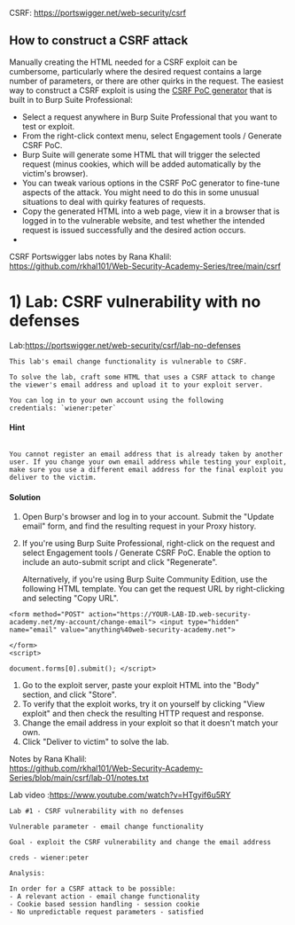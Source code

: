 CSRF: https://portswigger.net/web-security/csrf


## How to construct a CSRF attack

Manually creating the HTML needed for a CSRF exploit can be cumbersome, particularly where the desired request contains a large number of parameters, or there are other quirks in the request. The easiest way to construct a CSRF exploit is using the [CSRF PoC generator](https://portswigger.net/burp/documentation/desktop/tools/engagement-tools/generate-csrf-poc) that is built in to Burp Suite Professional:

- Select a request anywhere in Burp Suite Professional that you want to test or exploit.
- From the right-click context menu, select Engagement tools / Generate CSRF PoC.
- Burp Suite will generate some HTML that will trigger the selected request (minus cookies, which will be added automatically by the victim's browser).
- You can tweak various options in the CSRF PoC generator to fine-tune aspects of the attack. You might need to do this in some unusual situations to deal with quirky features of requests.
- Copy the generated HTML into a web page, view it in a browser that is logged in to the vulnerable website, and test whether the intended request is issued successfully and the desired action occurs.
- 

CSRF Portswigger labs notes by Rana Khalil: 
https://github.com/rkhal101/Web-Security-Academy-Series/tree/main/csrf



# 1) Lab: CSRF vulnerability with no defenses

 Lab:https://portswigger.net/web-security/csrf/lab-no-defenses


```
This lab's email change functionality is vulnerable to CSRF.

To solve the lab, craft some HTML that uses a CSRF attack to change the viewer's email address and upload it to your exploit server.

You can log in to your own account using the following credentials: `wiener:peter`
```

#### Hint
```

You cannot register an email address that is already taken by another user. If you change your own email address while testing your exploit, make sure you use a different email address for the final exploit you deliver to the victim.
```

#### Solution

1. Open Burp's browser and log in to your account. Submit the "Update email" form, and find the resulting request in your Proxy history.
2. If you're using Burp Suite Professional, right-click on the request and select Engagement tools / Generate CSRF PoC. Enable the option to include an auto-submit script and click "Regenerate".
    
    Alternatively, if you're using Burp Suite Community Edition, use the following HTML template. You can get the request URL by right-clicking and selecting "Copy URL".

```
<form method="POST" action="https://YOUR-LAB-ID.web-security-academy.net/my-account/change-email"> <input type="hidden" name="email" value="anything%40web-security-academy.net"> 

</form> 
<script> 

document.forms[0].submit(); </script>
```
1. Go to the exploit server, paste your exploit HTML into the "Body" section, and click "Store".
2. To verify that the exploit works, try it on yourself by clicking "View exploit" and then check the resulting HTTP request and response.
3. Change the email address in your exploit so that it doesn't match your own.
4. Click "Deliver to victim" to solve the lab.


Notes by Rana Khalil:  
https://github.com/rkhal101/Web-Security-Academy-Series/blob/main/csrf/lab-01/notes.txt

 Lab video :https://www.youtube.com/watch?v=HTgyif6u5RY
```
Lab #1 - CSRF vulnerability with no defenses

Vulnerable parameter - email change functionality

Goal - exploit the CSRF vulnerability and change the email address

creds - wiener:peter

Analysis:

In order for a CSRF attack to be possible:
- A relevant action - email change functionality
- Cookie based session handling - session cookie
- No unpredictable request parameters - satisfied
```


